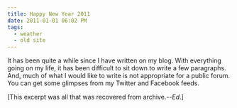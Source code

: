 ```yaml
---
title: Happy New Year 2011
date: 2011-01-01 06:02 PM
tags:
  - weather
  - old site
---
```


It has been quite a while since I have written on my blog. With everything going on my life, it has been difficult to sit down to write a few paragraphs. And, much of what I would like to write is not appropriate for a public forum. You can get some glimpses from my Twitter and Facebook feeds.

[This excerpt was all that was recovered from archive.--*Ed*.]
